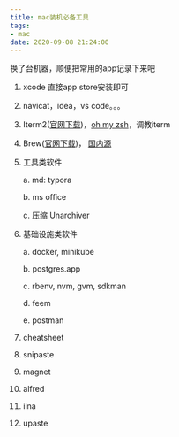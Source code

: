 ```yaml
---
title: mac装机必备工具
tags:
- mac
date: 2020-09-08 21:24:00
---
```

换了台机器，顺便把常用的app记录下来吧

1. xcode 直接app store安装即可

2. navicat，idea，vs code。。。

3. Iterm2([官网下载](https://iterm2.com/downloads.html))，[oh my zsh](https://ohmyz.sh/#install)，调教iterm

4. Brew([官网下载](https://docs.brew.sh/Installation))， [国内源](https://mirrors.tuna.tsinghua.edu.cn/help/homebrew/)

5. 工具类软件

   a. md: typora

   b. ms office

   c. 压缩 Unarchiver

6. 基础设施类软件

   a. docker, minikube

   b. postgres.app

   c. rbenv, nvm, gvm, sdkman

   d. feem

   e. postman

7. cheatsheet
8. snipaste
9. magnet
10. alfred
11. iina
12. upaste
